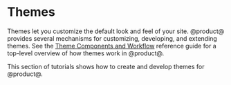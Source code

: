 # Themes [](id=introduction-to-themes)

Themes let you customize the default look and feel of your site. @product@ provides 
several mechanisms for customizing, developing, and extending themes. See the 
[Theme Components and Workflow](/develop/reference/-/knowledge_base/7-1/theme-components-and-workflow) 
reference guide for a top-level overview of how themes work in @product@.

This section of tutorials shows how to create and develop themes for @product@. 
